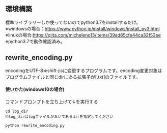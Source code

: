 
## 環境構築

標準ライブラリーしか使ってないのでpython3.7をinstallするだけ。  
※windowsの場合：https://www.python.jp/install/windows/install_py3.html  
※linuxの場合:https://qiita.com/micheleno13/items/39ad85cfe44ca32f53ee  
※python3.7で動作確認済み。

## rewrite_encoding.py
encodingをUTF-8⇒shift-jisに変更するプログラムです。encoding変更対象はプログラムファイルと同じdirにある拡張子が[.txt]のファイルです。
  
#### 使いかた(windows10の場合)
コマンドプロンプトを立ち上げて↓を実行する

```
cd log_dir
※log_dirはlogファイルがおいてあるdirを指定してください  
  
python rewrite_encoding.py
```



 
